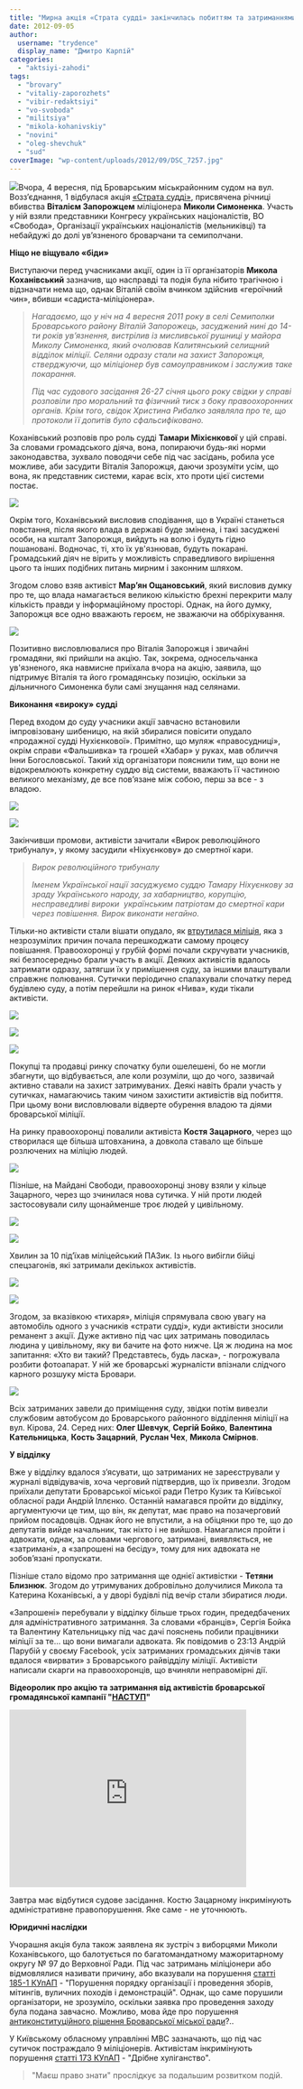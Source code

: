 ```yaml
---
title: "Мирна акція «Страта судді» закінчилась побиттям та затриманнями її учасників міліцією"
date: 2012-09-05
author: 
  username: "trydence"
  display_name: "Дмитро Карпій"
categories: 
  - "aktsiyi-zahodi"
tags: 
  - "brovary"
  - "vitaliy-zaporozhets"
  - "vibir-redaktsiyi"
  - "vo-svoboda"
  - "militsiya"
  - "mikola-kohanivskiy"
  - "novini"
  - "oleg-shevchuk"
  - "sud"
coverImage: "wp-content/uploads/2012/09/DSC_7257.jpg"
---
```


[![](https://mpz.brovary.org/wp-content/uploads/2012/09/DSC_7257.jpg)](https://mpz.brovary.org/wp-content/uploads/2012/09/DSC_7257.jpg)Вчора, 4 вересня, під Броварським міськрайонним судом на вул. Возз’єднання, 1 відбулася акція [«Страта судді»](https://mpz.brovary.org/4-veresnya-u-brovarah-vidbudetsya-publichna-strata-suddi/ "4 вересня у Броварах відбудеться публічна страта судді"), присвячена річниці вбивства **Віталієм Запорожцем** міліціонера **Миколи Симоненка**. Участь у ній взяли представники Конгресу українських націоналістів, ВО «Свобода», Організації українських націоналістів (мельниківці) та небайдужі до долі ув’язненого броварчани та семиполчани.

**Ніщо не віщувало «біди»**

Виступаючи перед учасниками акції, один із її організаторів **Микола Коханівський** зазначив, що насправді та подія була нібито трагічною і відзначати нема що, однак Віталій своїм вчинком здійснив «героїчний чин», вбивши «садиста-міліціонера».

> _Нагадаємо, що у ніч на 4 вересня 2011 року в селі Семиполки Броварського району Віталій Запорожець, засуджений нині до 14-ти років ув’язнення, вистрілив із мисливської рушниці у майора Миколу Симоненка, який очолював Калитянський селищний відділок міліції. Селяни одразу стали на захист Запорожця, стверджуючи, що міліціонер був самоуправником і заслужив таке покарання._
> 
> _Під час судового засідання 26-27 січня цього року свідки у справі розповіли про моральний та фізичний тиск з боку правоохоронних органів. Крім того, свідок Христина Рибалко заявляла про те, що протоколи її допитів було сфальсифіковано._

Коханівський розповів про роль судді **Тамари Міхієнкової** у цій справі. За словами громадського діяча, вона, попираючи будь-які норми законодавства, зухвало поводячи себе під час засідань, робила усе можливе, аби засудити Віталія Запорожця, даючи зрозуміти усім, що вона, як представник системи, карає всіх, хто проти цієї системи постає.

[![](https://mpz.brovary.org/wp-content/uploads/2012/09/DSC_6779.jpg)](https://mpz.brovary.org/wp-content/uploads/2012/09/DSC_6779.jpg)

Окрім того, Коханівський висловив сподівання, що в Україні станеться повстання, після якого влада в державі буде змінена, і такі засуджені особи, на кшталт Запорожця, вийдуть на волю і будуть гідно пошановані. Водночас, ті, хто їх ув'язнював, будуть покарані. Громадський діяч не вірить у можливість справедливого вирішення цього та інших подібних питань мирним і законним шляхом.

Згодом слово взяв активіст **Мар’ян Ощановський**, який висловив думку про те, що влада намагається великою кількістю брехні перекрити малу кількість правди у інформаційному просторі. Однак, на його думку, Запорожця все одно вважають героєм, не зважаючи на оббріхування.

[![](https://mpz.brovary.org/wp-content/uploads/2012/09/DSC_6869.jpg)](https://mpz.brovary.org/wp-content/uploads/2012/09/DSC_6869.jpg)

Позитивно висловлювалися про Віталія Запорожця і звичайні громадяни, які прийшли на акцію. Так, зокрема, односельчанка ув'язненого, яка навмисне приїхала вчора на акцію, заявила, що підтримує Віталія та його громадянську позицію, оскільки за дільничного Симоненка були самі знущання над селянами.

**Виконання «вироку»** **судді**

Перед входом до суду учасники акції завчасно встановили імпровізовану шибеницю, на якій збиралися повісити опудало «продажної судді Нухієнкової». Примітно, що муляж «правосудниці», окрім справи «Фальшивка» та грошей «Хабар» у руках, мав обличчя Інни Богословської. Такий хід організатори пояснили тим, що вони не відокремлюють конкретну суддю від системи, вважають її частиною великого механізму, де все пов’язане між собою, перш за все - з владою.

[![](https://mpz.brovary.org/wp-content/uploads/2012/09/DSC_6898.jpg)](https://mpz.brovary.org/wp-content/uploads/2012/09/DSC_6898.jpg)

[![](https://mpz.brovary.org/wp-content/uploads/2012/09/DSC_6803.jpg)](https://mpz.brovary.org/wp-content/uploads/2012/09/DSC_6803.jpg)

Закінчивши промови, активісти зачитали «Вирок революційного трибуналу», у якому засудили «Ніхуєнкову» до смертної кари.

> _Вирок революційного трибуналу_
> 
> _Іменем Української нації засуджуємо суддю Тамару Ніхуєнкову за зраду Українського народу, за хабарництво, корупцію, несправедливі вироки  українським патріотам до смертної кари через повішення. Вирок виконати негайно._

Тільки-но активісти стали вішати опудало, як [втрутилася міліція](https://mpz.brovary.org/brovarska-militsiya-rozignala-mirnu-aktsiyu-bilya-sudu-ta-zatrimala-6-osib/ "Броварська міліція розігнала мирну акцію біля суду та затримала 6 осіб"), яка з незрозумілих причин почала перешкоджати самому процесу повішання. Правоохоронці у грубій формі почали скручувати учасників, які безпосередньо брали участь в акції. Деяких активістів вдалось затримати одразу, затягши їх у примішення суду, за іншими влаштували справжнє полювання. Сутички періодично спалахували спочатку перед будівлею суду, а потім перейшли на ринок «Нива», куди тікали активісти.

[![](https://mpz.brovary.org/wp-content/uploads/2012/09/DSC_6933.jpg)](https://mpz.brovary.org/wp-content/uploads/2012/09/DSC_6933.jpg)

[![](https://mpz.brovary.org/wp-content/uploads/2012/09/DSC_6942.jpg)](https://mpz.brovary.org/wp-content/uploads/2012/09/DSC_6942.jpg)

[![](https://mpz.brovary.org/wp-content/uploads/2012/09/DSC_7006.jpg)](https://mpz.brovary.org/wp-content/uploads/2012/09/DSC_7006.jpg)

Покупці та продавці ринку спочатку були ошелешені, бо не могли збагнути, що відбувається, але коли розуміли, що до чого, зазвичай активно ставали на захист затримуваних. Деякі навіть брали участь у сутичках, намагаючись таким чином захистити активістів від побиття. При цьому вони висловлювали відверте обурення владою та діями броварської міліції.

На ринку правоохоронці повалили активіста **Костя Зацарного**, через що створилася ще більша штовханина, а довкола ставало ще більше розлючених на міліцію людей.

[![](https://mpz.brovary.org/wp-content/uploads/2012/09/DSC_7257.jpg)](https://mpz.brovary.org/wp-content/uploads/2012/09/DSC_7257.jpg)

Пізніше, на Майдані Свободи, правоохоронці знову взяли у кільце Зацарного, через що зчинилася нова сутичка. У ній проти людей застосовували силу щонайменше троє людей у цивільному.

[![](https://mpz.brovary.org/wp-content/uploads/2012/09/DSC_7397.jpg)](https://mpz.brovary.org/wp-content/uploads/2012/09/DSC_7397.jpg)

[![](https://mpz.brovary.org/wp-content/uploads/2012/09/DSC_7420.jpg)](https://mpz.brovary.org/wp-content/uploads/2012/09/DSC_7420.jpg)

Хвилин за 10 під’їхав міліцейський ПАЗик. Із нього вибігли бійці спецзагонів, які затримали декількох активістів.

[![](https://mpz.brovary.org/wp-content/uploads/2012/09/DSC_7516.jpg)](https://mpz.brovary.org/wp-content/uploads/2012/09/DSC_7516.jpg)

[![](https://mpz.brovary.org/wp-content/uploads/2012/09/DSC_7532.jpg)](https://mpz.brovary.org/wp-content/uploads/2012/09/DSC_7532.jpg)

Згодом, за вказівкою «тихаря», міліція спрямувала свою увагу на автомобіль одного з учасників «страти судді», куди активісти зносили реманент з акції. Дуже активно під час цих затримань поводилась людина у цивільному, яку ви бачите на фото нижче. Ця ж людина на моє запитання: «Хто ви такий? Представтесь, будь ласка», - погрожувала розбити фотоапарат. У ній же броварські журналісти впізнали слідчого карного розшуку міста Бровари.

[![](https://mpz.brovary.org/wp-content/uploads/2012/09/DSC_7452.jpg)](https://mpz.brovary.org/wp-content/uploads/2012/09/DSC_7452.jpg)

Всіх затриманих завели до приміщення суду, звідки потім вивезли службовим автобусом до Броварського районного відділення міліції на вул. Кірова, 24. Серед них: **Олег Шевчук**, **Сергій Бойко**, **Валентина Кательницька**, **Кость Зацарний**, **Руслан Чех**, **Микола Смірнов**.

**У відділку**

Вже у відділку вдалося з’ясувати, що затриманих не зареєстрували у журналі відвідувачів, хоча черговий підтвердив, що їх привезли. Згодом приїхали депутати Броварської міської ради Петро Кузик та Київської обласної ради Андрій Іллєнко. Останній намагався пройти до відділку, аргументуючи це тим, що він, як депутат, має право на позачерговий прийом посадовців. Однак його не впустили, а на обіцянки про те, що до депутатів вийде начальник, так ніхто і не вийшов. Намагалися пройти і адвокати, однак, за словами чергового, затримані, виявляється, не «затримані», а «запрошені на бесіду», тому для них адвоката не зобов’язані пропускати.

Пізніше стало відомо про затримання ще однієї активістки - **Тетяни Близнюк**. Згодом до утримуваних добровільно долучилися Микола та Катерина Коханівські, а у дворі будівлі під вечір стали збиратися люди.

«Запрошені» перебували у відділку більше трьох годин, предедбачених для адміністративного затримання. За словами «бранців», Сергія Бойка та Валентину Кательницьку під час дачі пояснень побили працівники міліції за те... що вони вимагали адвоката. Як повідомив о 23:13 Андрій Парубій у своєму Facebook, усіх затриманих громадських діячів таки вдалося «вирвати» з Броварського райвідділу міліції. Активісти написали скарги на правоохоронців, що вчиняли неправомірні дії.

**Відеоролик про акцію та затримання від активістів броварської громадянської кампанії "[НАСТУП](http://www.nastup.info/)"**

<iframe src="https://www.youtube.com/embed/SN35QvJY6Ko" frameborder="0" width="420" height="315"></iframe>

Завтра має відбутися судове засідання. Костю Зацарному інкримінують адміністративне правопорушення. Яке саме - не уточнюють.

**Юридичні наслідки**

Учорашня акція була також заявлена як зустріч з виборцями Миколи Коханівського, що балотується по багатомандатному мажоритарному округу № 97 до Верховної Ради. Під час затримань міліціонери або відмовлялися називати причину, або вказували на порушення [статті 185-1 КУпАП](http://zakon2.rada.gov.ua/laws/show/80731-10/page10) - "Порушення порядку організації і проведення зборів, мітингів, вуличних походів і демонстрацій". Однак, що саме порушили організатори, не зрозуміло, оскільки заявка про проведення заходу була подана завчасно. Можливо, мова йде про порушення [антиконституційного рішення Броварської міської ради](https://mpz.brovary.org/rishennyam-vikonkomu-obmezheno-pravo-brovarchan-na-mirni-zbori/ "Виконком усупереч Конституції визначив «єдине місце» для проведення мирних зібрань у Броварах")?..

У Київському обласному управлінні МВС зазначають, що під час сутичок постраждало 9 міліціонерів. Активістам інкримінують порушення [статті 173 КУпАП](http://zakon2.rada.gov.ua/laws/show/80731-10/page10) \- "Дрібне хуліганство".

> "Маєш право знати" прослідкує за подальшим розвитком подій.

